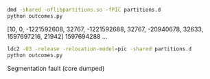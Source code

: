 ```bash
dmd -shared -oflibpartitions.so -fPIC partitions.d
python outcomes.py
```
[10, 0, -1221592608, 32767, -1221592688, 32767, -20940678, 32633, 1597697216, 21942]
1597694288
...
```bash
ldc2 -O3 -release -relocation-model=pic -shared partitions.d
python outcomes.py
```
Segmentation fault (core dumped)

